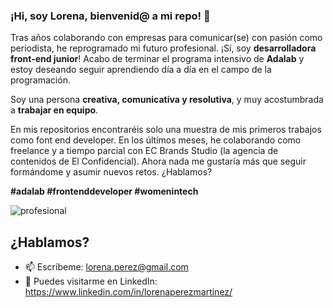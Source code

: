 ### ¡Hi, soy Lorena, bienvenid@ a mi repo! 👋

Tras años colaborando con empresas para comunicar(se) con pasión como periodista, he reprogramado mi futuro profesional. ¡Sí, soy **desarrolladora front-end junior**! Acabo de terminar el programa intensivo de **Adalab** y estoy deseando seguir aprendiendo día a día en el campo de la programación.

Soy una persona **creativa, comunicativa y resolutiva**, y muy acostumbrada a **trabajar en equipo**. 

En mis repositorios encontraréis solo una muestra de mis primeros trabajos como font end developer. En los últimos meses, he colaborando como freelance y a tiempo parcial con EC Brands Studio (la agencia de contenidos de El Confidencial). Ahora nada me gustaría más que seguir formándome y asumir nuevos retos. ¿Hablamos?

**#adalab #frontenddeveloper #womenintech**

![profesional](https://user-images.githubusercontent.com/81964101/125171542-186c1a00-e1b5-11eb-9196-9a640064ac9e.png)

## ¿Hablamos?

- 📫 Escríbeme: lorena.perez@gmail.com 
- 💬 Puedes visitarme en LinkedIn: https://www.linkedin.com/in/lorenaperezmartinez/

